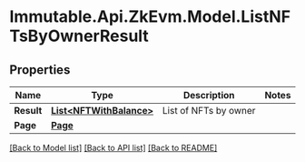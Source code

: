 # Immutable.Api.ZkEvm.Model.ListNFTsByOwnerResult

## Properties

Name | Type | Description | Notes
------------ | ------------- | ------------- | -------------
**Result** | [**List&lt;NFTWithBalance&gt;**](NFTWithBalance.md) | List of NFTs by owner | 
**Page** | [**Page**](Page.md) |  | 

[[Back to Model list]](../README.md#documentation-for-models) [[Back to API list]](../README.md#documentation-for-api-endpoints) [[Back to README]](../README.md)

